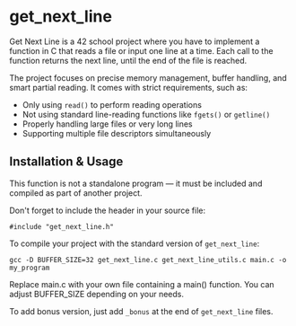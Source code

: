 # get_next_line

Get Next Line is a 42 school project where you have to implement a function in C that reads a file or input one line at a time.
Each call to the function returns the next line, until the end of the file is reached.

The project focuses on precise memory management, buffer handling, and smart partial reading. It comes with strict requirements, such as:

- Only using ````read()```` to perform reading operations
- Not using standard line-reading functions like ````fgets()```` or ````getline()````
- Properly handling large files or very long lines
- Supporting multiple file descriptors simultaneously


## Installation & Usage

This function is not a standalone program — it must be included and compiled as part of another project.

Don't forget to include the header in your source file:

````#include "get_next_line.h"````

To compile your project with the standard version of ````get_next_line````:

````gcc -D BUFFER_SIZE=32 get_next_line.c get_next_line_utils.c main.c -o my_program````

Replace main.c with your own file containing a main() function.
You can adjust BUFFER_SIZE depending on your needs.

To add bonus version, just add ````_bonus```` at the end of ````get_next_line```` files.
